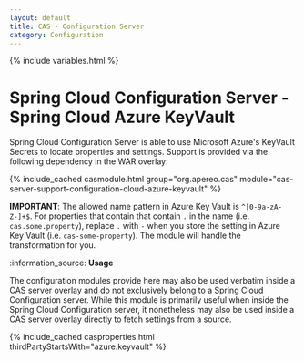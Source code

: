 ```yaml
---
layout: default
title: CAS - Configuration Server
category: Configuration
---
```


{% include variables.html %}

# Spring Cloud Configuration Server - Spring Cloud Azure KeyVault

Spring Cloud Configuration Server is able to use Microsoft Azure's KeyVault Secrets to locate
properties and settings. Support is provided via the following dependency in the WAR overlay:

{% include_cached casmodule.html group="org.apereo.cas" module="cas-server-support-configuration-cloud-azure-keyvault" %}

**IMPORTANT**: The allowed  name pattern in Azure Key Vault is `^[0-9a-zA-Z-]+$`. For properties that contain
that contain `.` in the name (i.e. `cas.some.property`),  replace `.` with `-` when
you store the setting in Azure Key Vault (i.e. `cas-some-property`).
The module will handle the transformation for you.

<div class="alert alert-info mt-3">:information_source: <strong>Usage</strong><p>The configuration modules provide here may also be used verbatim inside a CAS server overlay and do not exclusively belong to a Spring Cloud Configuration server. While this module is primarily useful when inside the Spring Cloud Configuration server, it nonetheless may also be used inside a CAS server overlay directly to fetch settings from a source.</p></div>

{% include_cached casproperties.html thirdPartyStartsWith="azure.keyvault" %}
